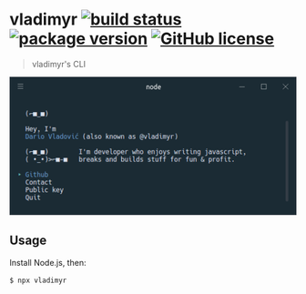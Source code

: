 # vladimyr [![build status](https://img.shields.io/travis/vladimyr/vladimyr/master.svg)](https://travis-ci.org/vladimyr/vladimyr/) [![package version](https://img.shields.io/npm/v/vladimyr.svg)](https://npm.im/vladimyr) [![GitHub license](https://img.shields.io/github/license/vladimyr/vladimyr.svg)](https://github.com/vladimyr/vladimyr/blob/develop/LICENSE)

> vladimyr's CLI

<img src="screenshot.png">

## Usage

Install Node.js, then:

```
$ npx vladimyr
```

